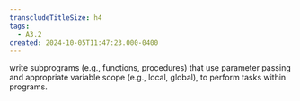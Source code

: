 ```yaml
---
transcludeTitleSize: h4
tags:
  - A3.2
created: 2024-10-05T11:47:23.000-0400
---
```

write subprograms (e.g., functions, procedures) that use parameter passing and appropriate variable scope (e.g., local, global), to perform tasks within programs.